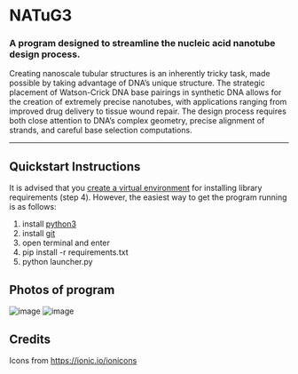 # NATuG3

### A program designed to streamline the nucleic acid nanotube design process.

Creating nanoscale tubular structures is an inherently tricky task, made possible by taking advantage of DNA’s unique
structure. The strategic placement of Watson-Crick DNA base pairings in synthetic DNA allows for the creation of
extremely precise nanotubes, with applications ranging from improved drug delivery to tissue wound repair. The design
process requires both close attention to DNA’s complex geometry, precise alignment of strands, and careful base
selection computations.

<hr>

## Quickstart Instructions

It is advised that you [create a virtual environment](https://docs.python.org/3/library/venv.html) for installing
library requirements (step 4). However, the easiest way to get the program running is as follows:

1) install [python3](https://www.python.org/downloads/)
2) install [git](https://git-scm.com/downloads)
3) open terminal and enter
4) pip install -r requirements.txt
5) python launcher.py

## Photos of program

![image](https://user-images.githubusercontent.com/108041238/203201243-f633ce8e-94ce-4f30-aa51-4a84f177c3b9.png)
![image](https://user-images.githubusercontent.com/108041238/203203049-df2e7c59-3c79-4f1d-ad81-e98e295e818e.png)

## Credits

Icons from https://ionic.io/ionicons
